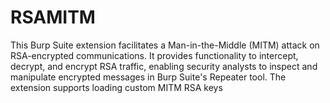 # RSAMITM
This Burp Suite extension facilitates a Man-in-the-Middle (MITM) attack on RSA-encrypted communications.  It provides functionality to intercept, decrypt, and encrypt RSA traffic, enabling security analysts to  inspect and manipulate encrypted messages in Burp Suite's Repeater tool. The extension supports loading  custom MITM RSA keys 
